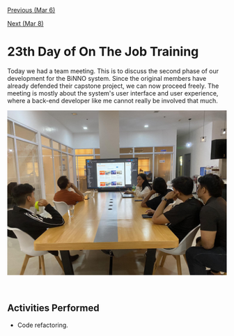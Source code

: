 [Previous (Mar 6)](./03-06-2024.md)

[Next (Mar 8)](./03-08-2024.md)

# 23th Day of On The Job Training

Today we had a team meeting. This is to discuss the second phase of our development for
the BiNNO system. Since the original members have already defended their capstone project,
we can now proceed freely. The meeting is mostly about the system's user interface and
user experience, where a back-end developer like me cannot really be involved that much.

![2nd Sprint Meeting](./assets/img/sprint-meeting.jpg)

<br>

## Activities Performed

* Code refactoring.

